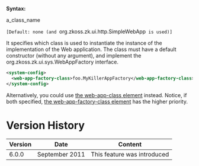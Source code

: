 **Syntax:**

<web-app-factory-class>a_class_name</web-app-factory-class>

`[Default: none (and `org.zkoss.zk.ui.http.SimpleWebApp` is used)]`

It specifies which class is used to instantiate the instance of the
implementation of the Web application. The class must have a default
constructor (without any argument), and implement the
<javadoc type="interface">org.zkoss.zk.ui.sys.WebAppFactory</javadoc>
interface.

```xml
<system-config>
  <web-app-factory-class>foo.MyKillerAppFactory</web-app-factory-class>
</system-config>
```

Alternatively, you could use [the web-app-class element]({{site.baseUrl}}/zk_config_ref/The_system-config_Element/The_web-app-class_Element)
instead. Notice, if both specified, [the web-app-factory-class element]({{site.baseUrl}}/zk_config_ref/The_system-config_Element/The_web-app-factory-class_Element)
has the higher priority.

# Version History

| Version | Date           | Content                     |
|---------|----------------|-----------------------------|
| 6.0.0   | September 2011 | This feature was introduced |
